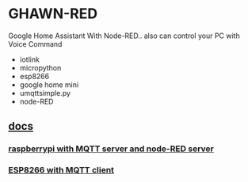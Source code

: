 # GHAWN-RED
Google Home Assistant With Node-RED.. also can control your PC with Voice Command
- iotlink
- micropython
- esp8266
- google home mini
- umqttsimple.py
- node-RED

## [docs](docs/)

### [raspberrypi with MQTT server and node-RED server](docs/Raspberrypi/Raspberrypi.md)

### [ESP8266 with MQTT client](docs/ESP8266/ESP8266.md)